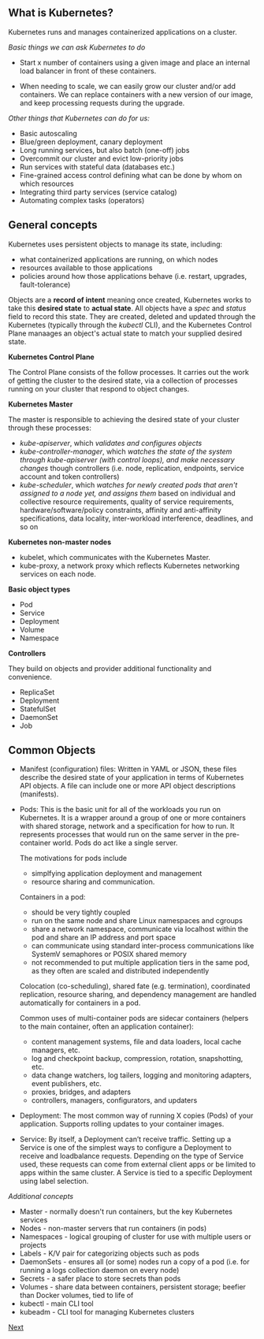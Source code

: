 
## What is Kubernetes?

Kubernetes runs and manages containerized applications on a cluster.

*Basic things we can ask Kubernetes to do*

* Start x number of containers using a given image and place an internal load balancer in front of these containers. 

* When needing to scale, we can easily grow our cluster and/or add containers. We can replace containers with a new version of our image, and keep processing requests during the upgrade.

*Other things that Kubernetes can do for us:*

* Basic autoscaling
* Blue/green deployment, canary deployment
* Long running services, but also batch (one-off) jobs
* Overcommit our cluster and evict low-priority jobs
* Run services with stateful data (databases etc.)
* Fine-grained access control defining what can be done by whom on which resources
* Integrating third party services (service catalog)
* Automating complex tasks (operators)

## General concepts

Kubernetes uses persistent objects to manage its state, including:

  * what containerized applications are running, on which nodes
  * resources available to those applications
  * policies around how those applications behave (i.e. restart, upgrades, fault-tolerance)

Objects are a **record of intent** meaning once created, Kubernetes works to take this **desired state** to **actual state**. All objects have a *spec* and *status* field to record this state. They are created, deleted and updated through the Kubernetes (typically through the *kubectl* CLI), and the Kubernetes Control Plane manaages an object's actual state to match your supplied desired state.

**Kubernetes Control Plane**

The Control Plane consists of the follow processes. It carries out the work of getting the cluster to the desired state, via a collection of processes running on your cluster that respond to object changes.

  **Kubernetes Master**  

  The master is responsible to achieving the desired state of your cluster through these processes: 

  - *kube-apiserver*, which *validates and configures objects*
  - *kube-controller-manager*, which *watches the state of the system through kube-apiserver (with control loops), and make necessary changes* though controllers (i.e. node, replication, endpoints, service account and token controllers)
  - *kube-scheduler*, which *watches for newly created pods that aren't assigned to a node yet, and assigns them* based on individual and collective resource requirements, quality of service requirements, hardware/software/policy constraints, affinity and anti-affinity specifications, data locality, inter-workload interference, deadlines, and so on

  **Kubernetes non-master nodes**
    
  - kubelet, which communicates with the Kubernetes Master.
  - kube-proxy, a network proxy which reflects Kubernetes networking services on each node.

**Basic object types**

* Pod
* Service
* Deployment
* Volume
* Namespace

**Controllers**

They build on objects and provider additional functionality and convenience.

* ReplicaSet
* Deployment
* StatefulSet
* DaemonSet
* Job

## Common Objects

* Manifest (configuration) files:  Written in YAML or JSON, these files describe the desired state of your application in terms of Kubernetes API objects. A file can include one or more API object descriptions (manifests).

* Pods: This is the basic unit for all of the workloads you run on Kubernetes. It is a wrapper around a group of one or more containers with shared storage, network and a specification for how to run. It represents processes that would run on the same server in the pre-container world. Pods do act like a single server.

    The motivations for pods include 

    - simplfying application deployment and management
    - resource sharing and communication.

    Containers in a pod:

    - should be very tightly coupled
    - run on the same node and share Linux namespaces and cgroups
    - share a network namespace, communicate via localhost within the pod and share an IP address and port space
    - can communicate using standard inter-process communications like SystemV semaphores or POSIX shared memory
    - not recommended to put multiple application tiers in the same pod, as they often are scaled and distributed independently

    Colocation (co-scheduling), shared fate (e.g. termination), coordinated replication, resource sharing, and dependency management are handled automatically for containers in a pod.

    Common uses of multi-container pods are sidecar containers (helpers to the main container, often an application container):

    - content management systems, file and data loaders, local cache managers, etc.
    - log and checkpoint backup, compression, rotation, snapshotting, etc.
    - data change watchers, log tailers, logging and monitoring adapters, event publishers, etc.
    - proxies, bridges, and adapters
    - controllers, managers, configurators, and updaters

* Deployment:  The most common way of running X copies (Pods) of your application. Supports rolling updates to your container images.

* Service: By itself, a Deployment can’t receive traffic. Setting up a Service is one of the simplest ways to configure a Deployment to receive and loadbalance requests. Depending on the type of Service used, these requests can come from external client apps or be limited to apps within the same cluster. A Service is tied to a specific Deployment using label  selection.

*Additional concepts*

* Master - normally doesn't run containers, but the key Kubernetes services
* Nodes - non-master servers that run containers (in pods)
* Namespaces - logical grouping of cluster for use with multiple users or projects
* Labels - K/V pair for categorizing objects such as pods
* DaemonSets - ensures all (or some) nodes run a copy of a pod (i.e. for running a logs collection daemon on every node)
* Secrets - a safer place to store secrets than pods
* Volumes - share data between containers, persistent storage; beefier than Docker volumes, tied to life of 
* kubectl - main CLI tool
* kubeadm - CLI tool for managing Kubernetes clusters

[Next](README.2.md)
